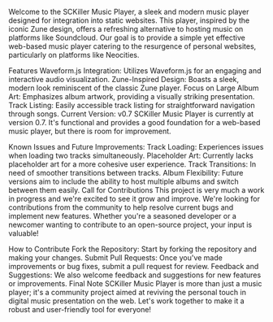 
Welcome to the SCKiller Music Player, a sleek and modern music player designed for integration into static websites. This player, inspired by the iconic Zune design, offers a refreshing alternative to hosting music on platforms like Soundcloud. Our goal is to provide a simple yet effective web-based music player catering to the resurgence of personal websites, particularly on platforms like Neocities.

Features
Waveform.js Integration: Utilizes Waveform.js for an engaging and interactive audio visualization.
Zune-Inspired Design: Boasts a sleek, modern look reminiscent of the classic Zune player.
Focus on Large Album Art: Emphasizes album artwork, providing a visually striking presentation.
Track Listing: Easily accessible track listing for straightforward navigation through songs.
Current Version: v0.7
SCKiller Music Player is currently at version 0.7. It's functional and provides a good foundation for a web-based music player, but there is room for improvement.

Known Issues and Future Improvements:
Track Loading: Experiences issues when loading two tracks simultaneously.
Placeholder Art: Currently lacks placeholder art for a more cohesive user experience.
Track Transitions: In need of smoother transitions between tracks.
Album Flexibility: Future versions aim to include the ability to host multiple albums and switch between them easily.
Call for Contributions
This project is very much a work in progress and we're excited to see it grow and improve. We're looking for contributions from the community to help resolve current bugs and implement new features. Whether you're a seasoned developer or a newcomer wanting to contribute to an open-source project, your input is valuable!

How to Contribute
Fork the Repository: Start by forking the repository and making your changes.
Submit Pull Requests: Once you've made improvements or bug fixes, submit a pull request for review.
Feedback and Suggestions: We also welcome feedback and suggestions for new features or improvements.
Final Note
SCKiller Music Player is more than just a music player; it's a community project aimed at reviving the personal touch in digital music presentation on the web. Let's work together to make it a robust and user-friendly tool for everyone!
